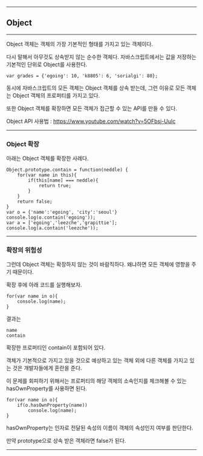 ***
## Object
***

Object 객체는 객체의 가장 기본적인 형태를 가지고 있는 객체이다. 

다시 말해서 아무것도 상속받지 않는 순수한 객체다. 자바스크립트에서는 값을 저장하는 기본적인 단위로 Object를 사용한다. 

    var grades = {'egoing': 10, 'k8805': 6, 'sorialgi': 80};

동시에 자바스크립트의 모든 객체는 Object 객체를 상속 받는데, 그런 이유로 모든 객체는 Object 객체의 프로퍼티를 가지고 있다. 

또한 Object 객체를 확장하면 모든 객체가 접근할 수 있는 API를 만들 수 있다. 

Object API 사용법 : https://www.youtube.com/watch?v=5OFbsj-UuIc

***
### Object 확장

아래는 Object 객체를 확장한 사례다.


    Object.prototype.contain = function(neddle) {
        for(var name in this){
            if(this[name] === neddle){
                return true;
            }
        }
        return false;
    }
    var o = {'name':'egoing', 'city':'seoul'}
    console.log(o.contain('egoing'));
    var a = ['egoing','leezche','grapittie'];
    console.log(a.contain('leezche'));


***
### 확장의 위험성


그런데 Object 객체는 확장하지 않는 것이 바람직하다. 왜냐하면 모든 객체에 영향을 주기 때문이다. 

확장 후에 아래 코드를 실행해보자.

    for(var name in o){
        console.log(name);  
    }

결과는

    name
    contain


확장한 프로퍼티인 contain이 포함되어 있다. 

객체가 기본적으로 가지고 있을 것으로 예상하고 있는 객체 외에 다른 객체를 가지고 있는 것은 개발자들에게 혼란을 준다. 

이 문제를 회피하기 위해서는 프로퍼티의 해당 객체의 소속인지를 체크해볼 수 있는 hasOwnProperty를 사용하면 된다. 

    for(var name in o){
        if(o.hasOwnProperty(name))
            console.log(name);  
    }


hasOwnProperty는 인자로 전달된 속성의 이름이 객체의 속성인지 여부를 판단한다. 

만약 prototype으로 상속 받은 객체라면 false가 된다. 

***